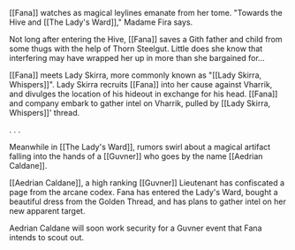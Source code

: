 [[Fana]] watches as magical leylines emanate from her tome. "Towards the Hive and [[The Lady's Ward]]," Madame Fira says.

Not long after entering the Hive, [[Fana]] saves a Gith father and child from some thugs with the help of Thorn Steelgut. Little does she know that interfering may have wrapped her up in more than she bargained for...

[[Fana]] meets Lady Skirra, more commonly known as "[[Lady Skirra, Whispers]]". Lady Skirra recruits [[Fana]] into her cause against Vharrik, and divulges the location of his hideout in exchange for his head. [[Fana]] and company embark to gather intel on Vharrik, pulled by [[Lady Skirra, Whispers]]' thread.

.
.
.

Meanwhile in [[The Lady's Ward]], rumors swirl about a magical artifact falling into the hands of a [[Guvner]] who goes by the name [[Aedrian Caldane]].

[[Aedrian Caldane]], a high ranking [[Guvner]] Lieutenant has confiscated a page from the arcane codex. Fana has entered the Lady's Ward, bought a beautiful dress from the Golden Thread, and has plans to gather intel on her new apparent target.

Aedrian Caldane will soon work security for a Guvner event that Fana intends to scout out.